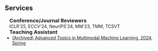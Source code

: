 ## Services

<h3 style="margin:0 15px 0;">Conference/Journal Reviewers</h3>

<div style="margin:0 15px 0;">ICLR'25, ECCV'24, NeurIPS'24, MM'23, TMM, TCSVT</div>

<h3 style="margin:0 15px 0;">Teaching Assistant</h3>

<ul style="margin:0 0 15px;">
  <li><a href="https://zjuchenlong.github.io/Teaching/24Spring_COMP6411C/">(Archived) Advanced Topics in Multimodal Machine Learning, 2024, Spring</a></li>
</ul>

<p></p>
